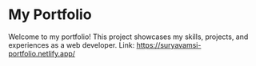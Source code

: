 # My Portfolio
Welcome to my portfolio! This project showcases my skills, projects, and experiences as a web developer.
Link: https://suryavamsi-portfolio.netlify.app/
